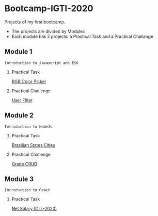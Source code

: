 # Bootcamp-IGTI-2020
Projects of my first bootcamp.

* The projects are divided by Modules 
* Each module has 2 projects: a Practical Task and a Practical Challange


## Module 1
```
Introduction to Javascript and ES6
```
1. Practical Task

    [RGB Color Picker](https://github.com/JavelFreitas/Bootcamp-IGTI-2020/tree/master/Module_01/RGBColorPicker)

2. Practical Challenge

    [User Filter](https://github.com/JavelFreitas/Bootcamp-IGTI-2020/tree/master/Module_01/UserFilter)


## Module 2
```
Introduction to NodeJs
```
1. Practical Task

    [Brazilian States Cities](https://github.com/JavelFreitas/Bootcamp-IGTI-2020/tree/master/Module_02/BrazilianStatesCities)

2. Practical Challenge

    [Grade CRUD](https://github.com/JavelFreitas/IGTI-module2-challange)

## Module 3
```
Introduction to React
```
1. Practical Task

    [Net Salary (CLT-2020)](https://github.com/JavelFreitas/practical-challange-module3)
